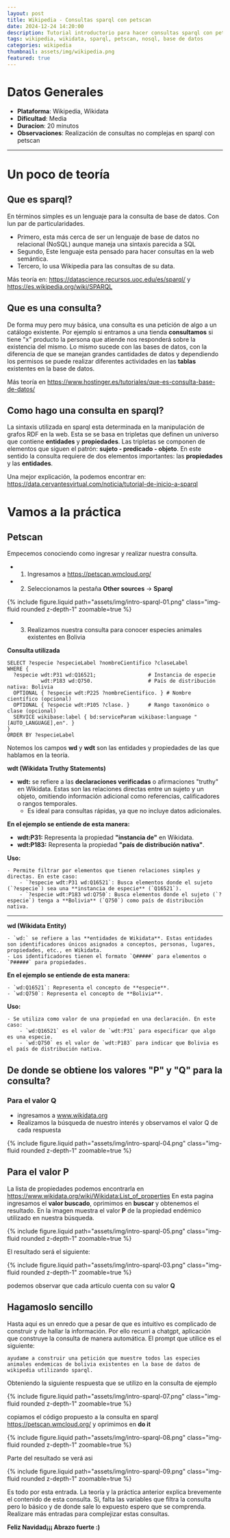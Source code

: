 ```yaml
---
layout: post
title: Wikipedia - Consultas sparql con petscan
date: 2024-12-24 14:20:00
description: Tutorial introductorio para hacer consultas sparql con petscan
tags: wikipedia, wikidata, sparql, petscan, nosql, base de datos 
categories: wikipedia
thumbnail: assets/img/wikipedia.png
featured: true
---
```


# **Datos Generales**
- **Plataforma**: Wikipedia, Wikidata
- **Dificultad**: Media
- **Duracion**: 20 minutos
- **Observaciones**: Realización de consultas no complejas en sparql con petscan

---

# **Un poco de teoría**
## **Que es sparql?** 
En términos simples es un lenguaje para la consulta de base de datos. Con lun par de particularidades.
- Primero, esta más cerca de ser un lenguaje de base de datos no relacional (NoSQL) aunque maneja una sintaxis parecida a SQL
- Segundo, Este lenguaje esta pensado para hacer consultas en la web semántica.
- Tercero, lo usa Wikipedia para las consultas de su data.

Más teoría en: https://datascience.recursos.uoc.edu/es/sparql/ y https://es.wikipedia.org/wiki/SPARQL

## **Que es una consulta?**
De forma muy pero muy básica, una consulta es una petición de algo a un catálogo existente. Por ejemplo si entramos a una tienda **consultamos** si tiene "x" producto la persona que atiende nos responderá sobre la existencia del mismo. Lo mismo sucede con las bases de datos, con la diferencia de que se manejan grandes cantidades de datos y dependiendo los permisos se puede realizar diferentes actividades en las **tablas** existentes en la base de datos.

Más teoría en https://www.hostinger.es/tutoriales/que-es-consulta-base-de-datos/

## **Como hago una consulta en sparql?**
La sintaxis utilizada en sparql esta determinada en la manipulación de grafos RDF en la web. Esta se se basa en tripletas que definen un universo que contiene **entidades** y **propiedades**. Las tripletas se componen de elementos que siguen el patrón: **sujeto - predicado - objeto**. En este sentido la consulta requiere de dos elementos importantes: las **propiedades** y las **entidades**.

Una mejor explicación, la podemos encontrar en: https://data.cervantesvirtual.com/noticia/tutorial-de-inicio-a-sparql 

# **Vamos a la práctica**
## Petscan
Empecemos conociendo como ingresar y realizar nuestra  consulta.
- 1. Ingresamos a https://petscan.wmcloud.org/
- 2. Seleccionamos la pestaña **Other sources** -> **Sparql**

<div class="row mt-3 justify-content-center">
    <div class="col-10 col-sm-8 col-md-6 mt-3 mt-md-0">
        <div class="img-container">
            {% include figure.liquid path="assets/img/intro-sparql-01.png" class="img-fluid rounded z-depth-1" zoomable=true %}
        </div>
    </div>
</div>

- 3. Realizamos nuestra consulta para conocer especies animales existentes en Bolivia

**Consulta utilizada**

```
SELECT ?especie ?especieLabel ?nombreCientifico ?claseLabel
WHERE {
  ?especie wdt:P31 wd:Q16521;                 # Instancia de especie
           wdt:P183 wd:Q750.                  # País de distribución nativa: Bolivia
  OPTIONAL { ?especie wdt:P225 ?nombreCientifico. } # Nombre científico (opcional)
  OPTIONAL { ?especie wdt:P105 ?clase. }      # Rango taxonómico o clase (opcional)
  SERVICE wikibase:label { bd:serviceParam wikibase:language "[AUTO_LANGUAGE],en". }
}
ORDER BY ?especieLabel
```

Notemos los campos **wd** y **wdt** son las entidades y propiedades de las que hablamos en la teoría.

**wdt (Wikidata Truthy Statements)**

- **wdt:** se refiere a las **declaraciones verificadas** o afirmaciones "truthy" en Wikidata. Estas son las relaciones directas entre un sujeto y un objeto, omitiendo información adicional como referencias, calificadores o rangos temporales.
    - Es ideal para consultas rápidas, ya que no incluye datos adicionales.

**En el ejemplo se entiende de esta manera:**

- **wdt:P31:** Representa la propiedad **"instancia de"** en Wikidata.
- **wdt:P183:** Representa la propiedad **"país de distribución nativa"**.

**Uso:**
    
    - Permite filtrar por elementos que tienen relaciones simples y directas. En este caso:
        - `?especie wdt:P31 wd:Q16521`: Busca elementos donde el sujeto (`?especie`) sea una **instancia de especie** (`Q16521`).
        - `?especie wdt:P183 wd:Q750`: Busca elementos donde el sujeto (`?especie`) tenga a **Bolivia** (`Q750`) como país de distribución nativa.
 
 ---

**wd (Wikidata Entity)**

    - `wd:` se refiere a las **entidades de Wikidata**. Estas entidades son identificadores únicos asignados a conceptos, personas, lugares, propiedades, etc., en Wikidata.
    - Los identificadores tienen el formato `Q#####` para elementos o `P#####` para propiedades.

**En el ejemplo se entiende de esta manera:**
    
    - `wd:Q16521`: Representa el concepto de **especie**.
    - `wd:Q750`: Representa el concepto de **Bolivia**.

**Uso:**
    
    - Se utiliza como valor de una propiedad en una declaración. En este caso:
        - `wd:Q16521` es el valor de `wdt:P31` para especificar que algo es una especie.
        - `wd:Q750` es el valor de `wdt:P183` para indicar que Bolivia es el país de distribución nativa.

## **De donde se obtiene los valores "P" y "Q" para la consulta?**
### **Para el valor Q**
- ingresamos a www.wikidata.org
- Realizamos la búsqueda de nuestro interés y observamos el valor Q de cada respuesta

<div class="row mt-3 justify-content-center">
    <div class="col-10 col-sm-8 col-md-6 mt-3 mt-md-0">
        <div class="img-container">
            {% include figure.liquid path="assets/img/intro-sparql-04.png" class="img-fluid rounded z-depth-1" zoomable=true %}
        </div>
    </div>
</div>

## **Para el valor P**
La lista de propiedades podemos encontrarla en https://www.wikidata.org/wiki/Wikidata:List_of_properties
En esta pagina ingresamos el **valor buscado**, oprimimos en **buscar** y obtenemos el resultado. En la imagen muestra el valor **P** de la propiedad endémico utilizado en nuestra búsqueda. 

<div class="row mt-3 justify-content-center">
    <div class="col-10 col-sm-8 col-md-6 mt-3 mt-md-0">
        <div class="img-container">
            {% include figure.liquid path="assets/img/intro-sparql-05.png" class="img-fluid rounded z-depth-1" zoomable=true %}
        </div>
    </div>
</div>

El resultado será el siguiente:

<div class="row mt-3 justify-content-center">
    <div class="col-10 col-sm-8 col-md-6 mt-3 mt-md-0">
        <div class="img-container">
            {% include figure.liquid path="assets/img/intro-sparql-03.png" class="img-fluid rounded z-depth-1" zoomable=true %}
        </div>
    </div>
</div>

podemos observar que cada artículo cuenta con su valor **Q**

## Hagamoslo sencillo

Hasta aqui es un enredo que a pesar de que es intuitivo es complicado de construir y de hallar la información. Por ello recurri a chatgpt, aplicación que construye la consulta de manera automática. El prompt que utilice es el siguiente:

```
ayudame a construir una petición que muestre todos las especies animales endemicas de bolivia existentes en la base de datos de wikipedia utilizando sparql.
```

Obteniendo la siguiente respuesta que se utilizo en la consulta de ejemplo

<div class="row mt-3 justify-content-center">
    <div class="col-10 col-sm-8 col-md-6 mt-3 mt-md-0">
        <div class="img-container">
            {% include figure.liquid path="assets/img/intro-sparql-07.png" class="img-fluid rounded z-depth-1" zoomable=true %}
        </div>
    </div>
</div>

copiamos el código propuesto a la consulta en sparql https://petscan.wmcloud.org/ y oprimimos en **do it**

<div class="row mt-3 justify-content-center">
    <div class="col-10 col-sm-8 col-md-6 mt-3 mt-md-0">
        <div class="img-container">
            {% include figure.liquid path="assets/img/intro-sparql-08.png" class="img-fluid rounded z-depth-1" zoomable=true %}
        </div>
    </div>
</div>

Parte del resultado se verá asi

<div class="row mt-3 justify-content-center">
    <div class="col-10 col-sm-8 col-md-6 mt-3 mt-md-0">
        <div class="img-container">
            {% include figure.liquid path="assets/img/intro-sparql-09.png" class="img-fluid rounded z-depth-1" zoomable=true %}
        </div>
    </div>
</div>

Es todo por esta entrada. La teoría y la práctica anterior explica brevemente el contenido de esta consulta. Si, falta las variables que filtra la consulta pero lo básico y de donde sale lo expuesto espero que se comprenda. Realizare más entradas para complejizar  estas consultas.

**Feliz Navidad¡¡¡ Abrazo fuerte :)**
